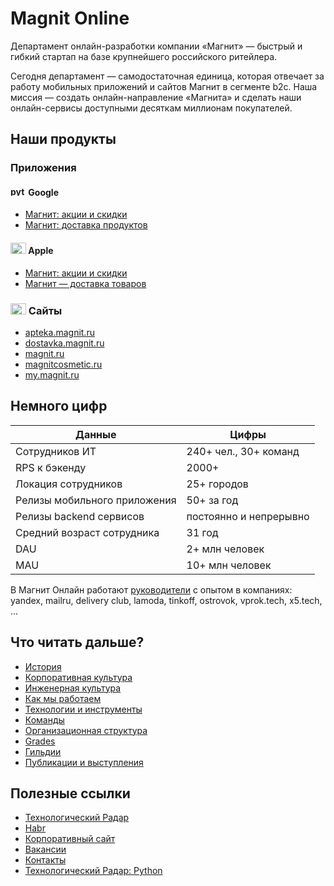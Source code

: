 # Magnit Online

Департамент онлайн-разработки компании «Магнит» — быстрый и гибкий стартап на базе крупнейшего российского ритейлера.

Сегодня департамент — самодостаточная единица, которая отвечает за работу мобильных приложений и сайтов Магнит в сегменте b2c. Наша миссия — создать онлайн-направление «Магнита» и сделать наши онлайн-сервисы доступными десяткам миллионам покупателей.

## Наши продукты

### Приложения

#### <img src="https://cdn.svgporn.com/logos/google-play-icon.svg" alt="python" width="25" height="15" /> Google

* [Магнит: акции и скидки](https://play.google.com/store/apps/details?id=ru.tander.magnit&hl=ru&gl=US)
* [Магнит: доставка продуктов](https://play.google.com/store/apps/details?id=ru.magnit.express.android&hl=ru&gl=US)

#### <img src="https://cdn.svgporn.com/logos/apple-app-store.svg" alt="apple" width="25" height="18" /> Apple

* [Магнит: акции и скидки](https://apps.apple.com/ru/app/магнит-акции-и-скидки/id881463973)
* [Магнит — доставка товаров](https://apps.apple.com/ru/app/%D0%BC%D0%B0%D0%B3%D0%BD%D0%B8%D1%82-%D0%B4%D0%BE%D1%81%D1%82%D0%B0%D0%B2%D0%BA%D0%B0-%D1%82%D0%BE%D0%B2%D0%B0%D1%80%D0%BE%D0%B2/id1536769731)

### <img src="https://cdn.svgporn.com/logos/chrome.svg" alt="apple" width="25" height="18" /> Сайты

* [apteka.magnit.ru](https://apteka.magnit.ru/)
* [dostavka.magnit.ru](https://dostavka.magnit.ru/)
* [magnit.ru](https://magnit.ru/)
* [magnitcosmetic.ru](https://magnitcosmetic.ru/)
* [my.magnit.ru](https://my.magnit.ru/)

## Немного цифр

Данные  | Цифры
------------- | -------------
Сотрудников ИТ | 240+ чел., 30+ команд
RPS к бэкенду | 2000+
Локация сотрудников | 25+ городов
Релизы мобильного приложения | 50+ за год
Релизы backend сервисов | постоянно и непрерывно
Средний возраст сотрудника | 31 год
DAU | 2+ млн человек
MAU | 10+ млн человек

В Магнит Онлайн работают [руководители](contacts.md) с опытом в компаниях: yandex, mailru, delivery club, lamoda, tinkoff, ostrovok, vprok.tech, x5.tech, ...

## Что читать дальше?

* [История](history.md)
* [Корпоративная культура](corporate_culture.md)
* [Инженерная культура](engineering_culture.md)
* [Как мы работаем](about.md)
* [Технологии и инструменты](tech/README.md)
* [Команды](teams/README.md)
* [Организационная структура](org_chart.md)
* [Grades](grades/README.md)
* [Гильдии](guild.md)
* [Публикации и выступления](publication.md)

## Полезные ссылки

* [Технологический Радар](https://radar.thoughtworks.com/?sheetId=https://raw.githubusercontent.com/magnit-tech/magnit-online-services-docs/master/Tech_Radar_Magnit_Online.csv)
* [Habr](https://habr.com/ru/company/magnit/blog/)
* [Корпоративный сайт](https://www.magnit.tech/)
* [Вакансии](https://www.magnit.tech/vacancies/)
* [Контакты](contacts.md)
* [Технологический Радар: Python](http://htmlpreview.github.io/?https://github.com/magnit-tech/magnit-online/blob/python-tech-radar/tech/radar/python/index.html)
